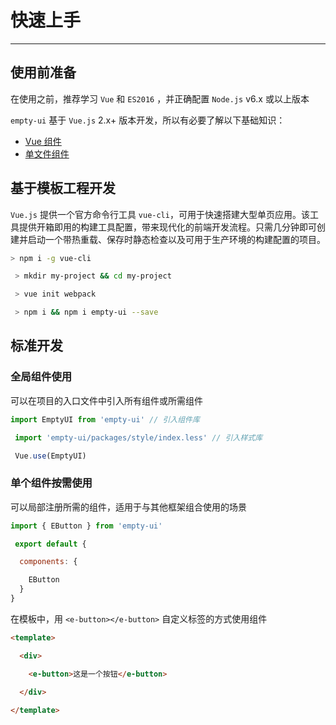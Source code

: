
# 快速上手

----

## 使用前准备

在使用之前，推荐学习 `Vue` 和 `ES2016` ，并正确配置 `Node.js` v6.x 或以上版本

`empty-ui` 基于 `Vue.js` 2.x+ 版本开发，所以有必要了解以下基础知识：
- [Vue 组件](https://cn.vuejs.org/v2/guide/components.html)
- [单文件组件](https://cn.vuejs.org/v2/guide/single-file-components.html)

## 基于模板工程开发

`Vue.js` 提供一个官方命令行工具 `vue-cli`，可用于快速搭建大型单页应用。该工具提供开箱即用的构建工具配置，带来现代化的前端开发流程。只需几分钟即可创建并启动一个带热重载、保存时静态检查以及可用于生产环境的构建配置的项目。

```bash
> npm i -g vue-cli

 > mkdir my-project && cd my-project

 > vue init webpack

 > npm i && npm i empty-ui --save
```

## 标准开发


### 全局组件使用

可以在项目的入口文件中引入所有组件或所需组件

```js
import EmptyUI from 'empty-ui' // 引入组件库

 import 'empty-ui/packages/style/index.less' // 引入样式库

 Vue.use(EmptyUI)
```

### 单个组件按需使用

可以局部注册所需的组件，适用于与其他框架组合使用的场景

```js
import { EButton } from 'empty-ui'

 export default {

  components: {

    EButton
  }
}
```

在模板中，用 `<e-button></e-button>` 自定义标签的方式使用组件

```html
<template>

  <div>

    <e-button>这是一个按钮</e-button>

  </div>
  
</template>
```

